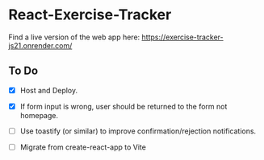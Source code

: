 # React-Exercise-Tracker

Find a live version of the web app here: https://exercise-tracker-js21.onrender.com/


## To Do 
- [x] Host and Deploy. 
- [x] If form input is wrong, user should be returned to the form not homepage.
- [ ] Use toastify (or similar) to improve confirmation/rejection notifications.
- [ ] Migrate from create-react-app to Vite


